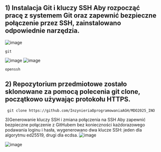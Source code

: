 ## 1) Instalacja Git i kluczy SSH Aby rozpocząć pracę z systemem Git oraz zapewnić bezpieczne połączenie przez SSH, zainstalowano odpowiednie narzędzia.
![image](https://github.com/user-attachments/assets/de868aad-30c9-49da-9446-c1c1a274cba5)

    git
![image](https://github.com/user-attachments/assets/a2e9937f-8904-4da9-85f5-99163f8ff151)
![image](https://github.com/user-attachments/assets/860f0afb-e664-4c8b-8742-ce2a3192a443)


    openssh
## 2) Repozytorium przedmiotowe zostało sklonowane za pomocą polecenia git clone, początkowo używając protokołu HTTPS.
     git clone https://github.com/InzynieriaOprogramowaniaAGH/MDO2025_INO
3)Generowanie kluczy SSH i zmiana połączenia na SSH Aby zapewnić bezpieczne połączenie z GitHubem bez konieczności każdorazowego podawania loginu i hasła, wygenerowano dwa klucze SSH: jeden dla algorytmu ed25519, drugi dla ecdsa.
   ![image](https://github.com/user-attachments/assets/99d8fbc3-ed10-4a20-a2da-2241bb2d08d3)

![image](https://github.com/user-attachments/assets/4fc70ab6-d38e-4d4b-99b5-9e2067d808f7)





